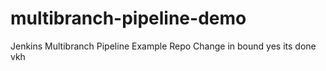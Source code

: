 # multibranch-pipeline-demo
Jenkins Multibranch Pipeline Example Repo 
Change
in bound
yes
its done
vkh
